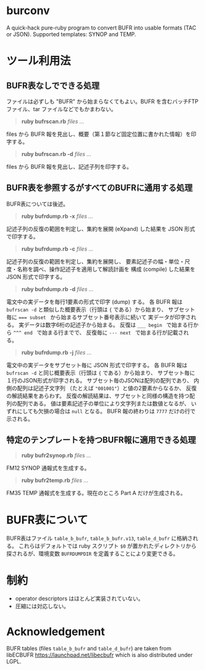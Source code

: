 # burconv
A quick-hack pure-ruby program to convert BUFR into usable formats (TAC or JSON).
Supported templates: SYNOP and TEMP.

# ツール利用法

## BUFR表なしでできる処理

ファイルは必ずしも "BUFR" から始まらなくてもよい。BUFR を含むバッチFTPファイル、tar ファイルなどでもかまわない。

> **ruby bufrscan.rb** _files ..._

files から BUFR 報を見出し、概要（第１節など固定位置に書かれた情報）を印字する。

> **ruby bufrscan.rb -d** _files ..._

files から BUFR 報を見出し、記述子列を印字する。

## BUFR表を参照するがすべてのBUFRに通用する処理

BUFR表については後述。

> **ruby bufrdump.rb -x** _files ..._

記述子列の反復の範囲を判定し、集約を展開 (eXpand) した結果を
JSON 形式で印字する。

> **ruby bufrdump.rb -c** _files ..._

記述子列の反復の範囲を判定し、集約を展開し、
要素記述子の幅・単位・尺度・名称を調べ、操作記述子を適用して解読計画を
構成 (compile) した結果を
JSON 形式で印字する。

> **ruby bufrdump.rb -d** _files ..._

電文中の実データを毎行1要素の形式で印字 (dump) する。
各 BUFR 報は `bufrscan -d` と類似した概要表示（行頭は `{` である）から始まり、
サブセット毎に `=== subset ` から始まるサブセット番号表示に続いて
実データが印字される。
実データは数字6桁の記述子から始まる。
反復は `___ begin ` で始まる行から `^^^ end ` で始まる行までで、
反復毎に `--- next ` で始まる行が記載される。

> **ruby bufrdump.rb -j** _files ..._

電文中の実データをサブセット毎に JSON 形式で印字する。
各 BUFR 報は `bufrscan -d` と同じ概要表示（行頭は `{` である）から始まり、
サブセット毎に１行のJSON形式が印字される。
サブセット毎のJSONは配列の配列であり、
内側の配列は記述子文字列 （たとえば `"001001"`）と値の2要素からなるか、
反復の解読結果をあらわす。
反復の解読結果は、サブセットと同様の構造を持つ配列の配列である。
値は要素記述子の単位により文字列または数値となるが、
いずれにしても欠損の場合は `null` となる。
BUFR 報の終わりは `7777` だけの行で示される。

## 特定のテンプレートを持つBUFR報に適用できる処理

> **ruby bufr2synop.rb** _files ..._

FM12 SYNOP 通報式を生成する。

> **ruby bufr2temp.rb** _files ..._

FM35 TEMP 通報式を生成する。現在のところ Part A だけが生成される。

# BUFR表について

BUFR表はファイル `table_b_bufr`, `table_b_bufr.v13`, `table_d_bufr`
に格納される。
これらはデフォルトでは ruby スクリプト `$0` が置かれたディレクトリから
探されるが、環境変数 `BUFRDUMPDIR` を定義することにより変更できる。

# 制約

* operator descriptors はほとんど実装されていない。
* 圧縮には対応しない。

# Acknowledgement

BUFR tables (files `table_b_bufr` and `table_d_bufr`) are taken from libECBUFR https://launchpad.net/libecbufr which is also distributed under LGPL.
